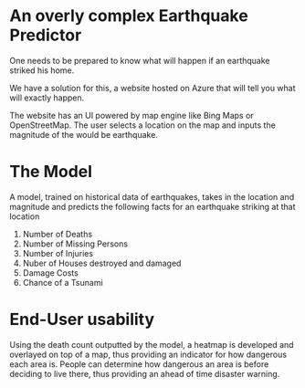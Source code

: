 # An overly complex Earthquake Predictor

One needs to be prepared to know what will happen if an earthquake striked his home.

We have a solution for this, a website hosted on Azure that will tell you what will exactly happen.

The website has an UI powered by map engine like Bing Maps or OpenStreetMap. The user selects a location on the map and inputs the magnitude of the would be earthquake. 

# The Model
A model, trained on historical data of earthquakes, takes in the location and magnitude and predicts the following facts for an earthquake striking at that location
1. Number of Deaths
2. Number of Missing Persons
3. Number of Injuries
4. Nuber of Houses destroyed and damaged
5. Damage Costs
6. Chance of a Tsunami

# End-User usability
Using the death count outputted by the model, a heatmap is developed and overlayed on top of a map, thus providing an indicator for how dangerous each area is. People can determine how dangerous an area is before deciding to live there, thus providing an ahead of time disaster warning.

